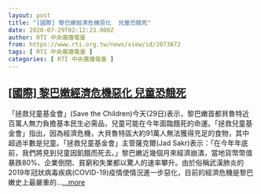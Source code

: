 ```yaml
---
layout: post
title: "[國際] 黎巴嫩經濟危機惡化  兒童恐餓死"
date: 2020-07-29T02:12:23.000Z
author: RTI 中央廣播電臺
from: https://www.rti.org.tw/news/view/id/2073872
tags: [ RTI 中央廣播電臺 ]
categories: [ RTI 中央廣播電臺 ]
---
```

<!--1595988743000-->
[[國際] 黎巴嫩經濟危機惡化  兒童恐餓死](https://www.rti.org.tw/news/view/id/2073872)
------

<div>
「拯救兒童基金會」(Save the Children)今天(29日)表示，黎巴嫩首都貝魯特近百萬人無力負擔基本民生必需品，兒童可能在今年面臨餓死的命運。「拯救兒童基金會」指出，因為經濟危機，大貝魯特區大約91萬人無法獲得充足的食物，其中超過半數是兒童。「拯救兒童基金會」主管薩克爾(Jad Sakr)表示：「在今年年底前，我們將見到兒童因飢餓而死去。」黎巴嫩近幾個月來經濟崩潰，當地貨幣幣值暴跌80%、企業倒閉、貧窮和失業都以驚人的速率攀升。由於俗稱武漢肺炎的2019年冠狀病毒疾病(COVID-19)疫情使情況進一步惡化，目前的經濟危機是黎巴嫩史上最嚴重的...<a target="_blank" href="https://www.rti.org.tw/news/view/id/2073872">...more</a>
</div>

